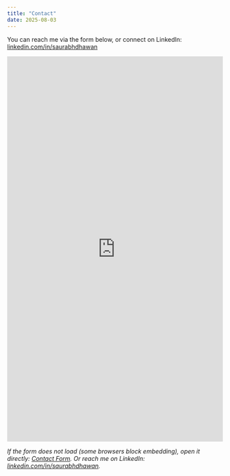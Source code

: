 ```yaml
---
title: "Contact"
date: 2025-08-03
---
```


You can reach me via the form below, or connect on LinkedIn: [linkedin.com/in/saurabhdhawan](https://www.linkedin.com/in/saurabhdhawan/)

<div style="max-width:800px;width:100%;">
	<iframe
		src="https://docs.google.com/forms/d/e/1FAIpQLSfc440qbStnxL4Kr6S-dXI3RoY88X-jWpRWdhiQr9C_OrS-UA/viewform?embedded=true"
		style="width:100%; height:900px; border:0;"
		frameborder="0"
		marginheight="0"
		marginwidth="0"
		loading="lazy"
		>Loading…</iframe>
</div>

_If the form does not load (some browsers block embedding), open it directly: [Contact Form](https://docs.google.com/forms/d/e/1FAIpQLSfc440qbStnxL4Kr6S-dXI3RoY88X-jWpRWdhiQr9C_OrS-UA/viewform). Or reach me on LinkedIn: [linkedin.com/in/saurabhdhawan](https://www.linkedin.com/in/saurabhdhawan/)._ 
